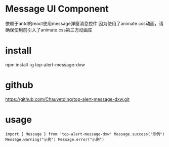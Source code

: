 # Message UI Component
依赖于antd的react使用message弹窗消息控件
因为使用了animate.css动画，请确保使用前引入了animate.css第三方动画库

# install
npm install -g top-alert-message-dxw

# github
https://github.com/Chauvetding/top-alert-message-dxw.git

# usage

`import { Message } from 'top-alert-message-dxw'
Message.success("示例")
Message.warning("示例")
Message.error("示例")`
